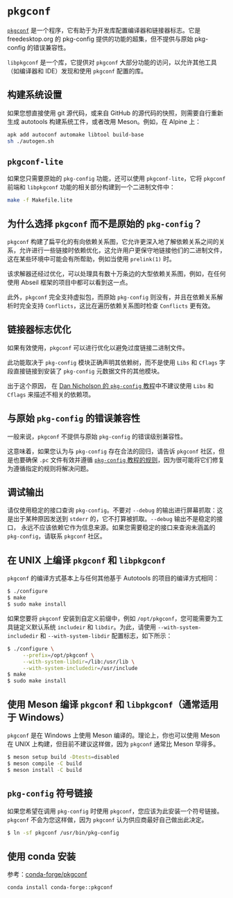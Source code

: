 # `pkgconf`

[`pkgconf`](https://github.com/pkgconf/pkgconf) 是一个程序，它有助于为开发库配置编译器和链接器标志。它是 freedesktop.org 的 pkg-config 提供的功能的超集，但不提供与原始 pkg-config 的错误兼容性。

`libpkgconf` 是一个库，它提供对 `pkgconf` 大部分功能的访问，以允许其他工具（如编译器和 IDE）发现和使用 `pkgconf` 配置的库。

## 构建系统设置

如果您想直接使用 git 源代码，或来自 GitHub 的源代码的快照，则需要自行重新生成 autotools 构建系统工件，或者改用 Meson。例如，在 Alpine 上：
```bash
apk add autoconf automake libtool build-base
sh ./autogen.sh
```

## `pkgconf-lite`

如果您只需要原始的 `pkg-config` 功能，还可以使用 `pkgconf-lite`，它将 `pkgconf` 前端和 `libpkgconf` 功能的相关部分构建到一个二进制文件中：
```bash
make -f Makefile.lite
```

## 为什么选择 `pkgconf` 而不是原始的 `pkg-config`？

`pkgconf` 构建了扁平化的有向依赖关系图，它允许更深入地了解依赖关系之间的关系，允许进行一些链接时依赖优化，这允许用户更保守地链接他们的二进制文件，这在某些环境中可能会有所帮助，例如当使用 `prelink(1)` 时。

该求解器还经过优化，可以处理具有数十万条边的大型依赖关系图，例如，在任何使用 Abseil 框架的项目中都可以看到这一点。

此外，`pkgconf` 完全支持虚拟包，而原始 `pkg-config` 则没有，并且在依赖关系解析时完全支持 `Conflicts`，这比在遍历依赖关系图时检查 `Conflicts` 更有效。

## 链接器标志优化

如果有效使用，`pkgconf` 可以进行优化以避免过度链接二进制文件。

此功能取决于 `pkg-config` 模块正确声明其依赖树，而不是使用 `Libs` 和 `Cflags` 字段直接链接到安装了 `pkg-config` 元数据文件的其他模块。

出于这个原因， 在 [Dan Nicholson 的 `pkg-config` 教程](http://people.freedesktop.org/~dbn/pkg-config-guide.html)中不建议使用 `Libs` 和 `Cflags` 来描述不相关的依赖项。

## 与原始 `pkg-config` 的错误兼容性

一般来说，`pkgconf` 不提供与原始 `pkg-config` 的错误级别兼容性。

这意味着，如果您认为与 `pkg-config` 存在合法的回归，请告诉 `pkgconf` 社区，但是也要确保 `.pc` 文件有效并遵循 [`pkg-config` 教程的规则](http://people.freedesktop.org/~dbn/pkg-config-guide.html)，因为很可能将它们修复为遵循指定的规则将解决问题。

## 调试输出

请仅使用稳定的接口查询 `pkg-config`。不要对 `--debug` 的输出进行屏幕抓取：这是出于某种原因发送到 `stderr` 的，它不打算被抓取。`--debug` 输出不是稳定的接口， 永远不应该依赖它作为信息来源。如果您需要稳定的接口来查询未涵盖的 `pkg-config`，请联系 `pkgconf` 社区。

## 在 UNIX 上编译 `pkgconf` 和 `libpkgconf`

`pkgconf` 的编译方式基本上与任何其他基于 Autotools 的项目的编译方式相同：

```bash
$ ./configure
$ make
$ sudo make install
```

如果您要将 `pkgconf` 安装到自定义前缀中，例如 `/opt/pkgconf`，您可能需要为工具链定义默认系统 `includeir` 和 `libdir`。为此，请使用 `--with-system-includedir` 和 `--with-system-libdir` 配置标志，如下所示：

```bash
$ ./configure \
     --prefix=/opt/pkgconf \
     --with-system-libdir=/lib:/usr/lib \
     --with-system-includedir=/usr/include
$ make
$ sudo make install
```

## 使用 Meson 编译 `pkgconf` 和 `libpkgconf`（通常适用于 Windows）

`pkgconf` 是在 Windows 上使用 Meson 编译的。理论上，你也可以使用 Meson 在 UNIX 上构建，但目前不建议这样做，因为 `pkgconf` 通常比 Meson 早得多。

```bash
$ meson setup build -Dtests=disabled
$ meson compile -C build
$ meson install -C build
```

## `pkg-config` 符号链接

如果您希望在调用 `pkg-config` 时使用 `pkgconf`，您应该为此安装一个符号链接。`pkgconf` 不会为您这样做，因为 `pkgconf` 认为供应商最好自己做出此决定。

```bash
$ ln -sf pkgconf /usr/bin/pkg-config
```

## 使用 conda 安装

参考：[conda-forge/pkgconf](https://anaconda.org/conda-forge/pkgconf)

```bash
conda install conda-forge::pkgconf
```